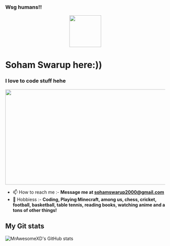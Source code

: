 ###  Wsg humans!!

<div id="header" align="center">
  <img src="https://media.giphy.com/media/M9gbBd9nbDrOTu1Mqx/giphy.gif" width="100"/>
</div>

<h1 > Soham Swarup here:))</h1>
<h3>I love to code stuff hehe</h3>

<div align="center">
  <img src="https://media.giphy.com/media/dWesBcTLavkZuG35MI/giphy.gif" width="600" height="300"/>
</div>

- 📫 How to reach me :- **Message me at sohamswarup2000@gmail.com**
- 🌱 Hobbiess :- **Coding, Playing Minecraft, among us, chess, cricket, football, basketball, table tennis, reading books, watching anime and a tons of other things!**
  
## My Git stats
![MrAwesomeXD's GitHub stats](https://github-readme-stats.vercel.app/api?username=mrawesomexd&show_icons=true&theme=opaque)
